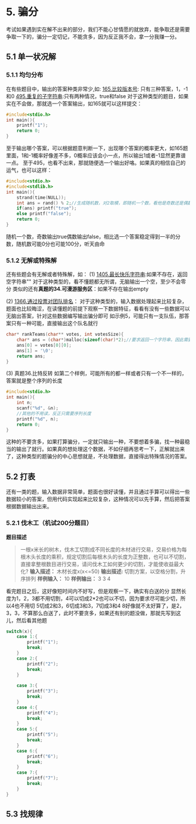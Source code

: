 # 5. 骗分
考试如果遇到实在解不出来的部分，我们不能心甘情愿的就放弃，能争取还是需要争取一下的，骗分一定切记，不能贪多，因为反正我不会，拿一分我赚一分。
## 5.1 单一状况解
### 5.1.1 均匀分布
在有些题目中，输出的答案种类非常少,如:
[165.比较版本号](https://leetcode.cn/problems/compare-version-numbers/description/): 只有三种答案，1，-1和0
[495.重复的子字符串](https://leetcode.cn/problems/repeated-substring-pattern/description/):只有两种情况，true和false
对于这种类型的题目，如果实在不会做，那就选一个答案输出，如165就可以这样提交：
```C
#include<stdio.h>
int main(){
    printf("1");
    return 0;
}
```
至于输出哪个答案，可以根据题意判断一下，出现哪个答案的概率更大，如165题里面，1和-1概率好像差不多，0概率应该会小一点，所以输出1或者-1显然更靠谱一点。
至于495，也看不出来，那就随便选一个输出好咯。如果真的相信自己的运气，也可以这样：
``` C
#include<stdio.h>
#include<stdlib.h>
int main(){
    strand(time(NULL));
    int ans = rand() % 2;//生成随机数，对2取模，即随机一个数，看他是奇数还是偶数
    if(ans) printf("true");
    else printf("false");
    return 0;
}
```
随机一个数，奇数输出true偶数输出false，相比选一个答案稳定得到一半的分数，随机数可能0分也可能100分，听天由命

### 5.1.2 无解或特殊解
还有些题会有无解或者特殊解，如：
(1) [1405.最长快乐字符串](https://leetcode.cn/problems/longest-happy-string/description/):如果不存在，返回空字符串""
对于这种类型的，看不懂题都无所谓，无脑输出一个空，至少不会零分
类似的还有**真题的34.可漫游服务区**：如果不存在输出empty

(2) [1366.通过投票对团队排名](https://leetcode.cn/problems/rank-teams-by-votes/description/)：
对于这种类型的，输入数据处理起来比较复杂，题面也比较晦涩，在读懂题的前提下观察一下数据特征，看看有没有一些数据可以无脑出答案，针对这些数据编写输出骗分即可
如示例5，可能只有一支队伍，那答案只有一种可能，直接输出这个队名就行
```C
char* rankTeams(char** votes, int votesSize){
    char* ans = (char*)malloc(sizeof(char)*2);//要求返回一个字符串，因此需要分配两个char的空间，一个给队名一个给\0
    ans[0] = votes[0][0]; 
    ans[1] = '\0';
    return ans;
}
```

(3) 真题36.比特反转
如第二个样例，可能所有的都一样或者只有一个不一样的，答案就是整个序列的长度
```C
#include<stdio.h>
int main(){
    int n;
    scanf("%d", &n);
    //其他的不用读，反正只需要序列长度
    printf("%d", n);
    return 0;
}
```
这种的不要贪多，如果打算骗分，一定就只输出一种，不要想着多骗，找一种最稳当的输出了就行。如果真的想处理这个数据，不如仔细再思考一下，正解就出来了，这种类型的题骗分的中心思想就是，不处理数据，直接得出特殊情况的答案。


## 5.2 打表
还有一类的题，输入数据非常简单，题面也很好读懂，并且通过手算可以得出一些数据较小的答案，但用代码实现起来比较复杂，这种情况可以先手算，然后把答案根据数据输出出来。
### 5.2.1 伐木工（机试200分题目）

**题目描述**
> 一根x米长的树木，伐木工切割成不同长度的木材进行交易，交易价格为每根木头长度的乘积，规定切割后每根木头的长度为正整数，也可以不切割，直接拿整根数目进行交易，请问伐木工如何更少的切割，才能使收益最大化?
**输入描述：** 木材长度x(x<=50)
**输出描述:** 切割方案，以空格分割，升序排列
**样例输入：** 10
**样例输出：** 3 3 4

看完题目之后，这好像短时间内不好写，但是观察一下，确实有白送的分
显然长度为1，2，3都不用切割，4可以切成2*2也可以不切，因为要求尽可能少切，所以4也不用切
5切成2和3，6切成3和3，7切成3和4
8好像就不太好算了，是2，3，3，不算那么白送了，此时不要贪多，如果还有别的题没做，那就先写到这儿，然后看其他题
``` C
switch(x){
    case 1:{
        printf("1");
        break;
    }
    case 2:{
        printf("2");
        break;
    }
 
    case 3:{
        printf("3");
        break;
    }
    case 4:{
        printf("4");
        break;
    }
    case 5:{
        printf("5");
        break;
    }
    case 6:{
        printf("6");
        break;
    }
    case 7:{
        printf("7");
        break;
    }
}
```
## 5.3 找规律
